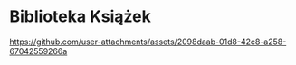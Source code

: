# Biblioteka Książek


https://github.com/user-attachments/assets/2098daab-01d8-42c8-a258-67042559266a

